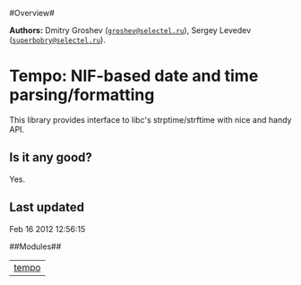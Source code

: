 

#Overview#


__Authors:__ Dmitry Groshev ([`groshev@selectel.ru`](mailto:groshev@selectel.ru)), Sergey Levedev ([`superbobry@selectel.ru`](mailto:superbobry@selectel.ru)).


Tempo: NIF-based date and time parsing/formatting
=================================================
This library provides interface to libc's strptime/strftime with nice and
handy API.




Is it any good?
---------------
Yes.


Last updated
------------
Feb 16 2012 12:56:15


##Modules##


<table width="100%" border="0" summary="list of modules">
<tr><td><a href="http://scm.selectel.org/tempo/blob/master/doc/tempo.md" class="module">tempo</a></td></tr></table>

